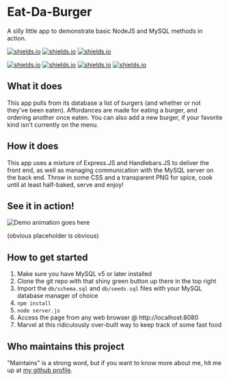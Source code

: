 # Eat-Da-Burger
A silly little app to demonstrate basic NodeJS and MySQL methods in action. 

[![shields.io](https://img.shields.io/badge/made%20with-Express.JS-red?style=for-the-badge)](https://shields.io)
[![shields.io](https://img.shields.io/badge/made%20with-handlebars.JS-red?style=for-the-badge)](https://shields.io)
[![shields.io](https://img.shields.io/badge/made%20with-copious%20swearing-darkblue?style=for-the-badge)](https://shields.io)

[![shields.io](https://img.shields.io/badge/designed%20with-crayons-blue?style=for-the-badge)](https://shields.io)
[![shields.io](https://img.shields.io/badge/built%20by-a%20neckbeard-orange?style=for-the-badge)](https://shields.io)
[![shields.io](https://img.shields.io/badge/you%20didn't-ask%20for%20this-blue?style=for-the-badge)](https://shields.io)
[![shields.io](https://img.shields.io/badge/but%20you-got%20it%20anyway-blue?style=for-the-badge)](https://shields.io)

## What it does

This app pulls from its database a list of burgers (and whether or not they've been eaten). Affordances are made for eating a burger, and ordering another once eaten. You can also add a new burger, if your favorite kind isn't currently on the menu.

## How it does

This app uses a mixture of Express.JS and Handlebars.JS to deliver the front end, as well as managing communication with the MySQL server on the back end. Throw in some CSS and a transparent PNG for spice, cook until at least half-baked, serve and enjoy!

## See it in action!

![Demo animation goes here](http://placekitten.com/300/300)

(obvious placeholder is obvious)

## How to get started
1. Make sure you have MySQL v5 or later installed
2. Clone the git repo with that shiny green button up there in the top right
3. Import the `db/schema.sql` and `db/seeds.sql` files with your MySQL database manager of choice
4. `npm install`
5. `node server.js`
6. Access the page from any web browser @ http://localhost:8080
7. Marvel at this ridiculously over-built way to keep track of some fast food

## Who maintains this project

"Maintains" is a strong word, but if you want to know more about me, hit me up at [my github profile](https://github.com/Auretus).